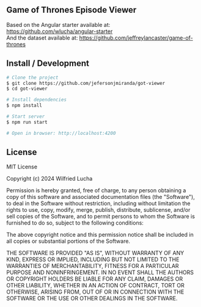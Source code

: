 ## Game of Thrones Episode Viewer

Based on the Angular starter available at: https://github.com/wlucha/angular-starter
<br>
And the dataset available at: https://github.com/jeffreylancaster/game-of-thrones

## Install / Development

```bash
# Clone the project
$ git clone https://github.com/jefersonjmiranda/got-viewer
$ cd got-viewer

# Install dependencies
$ npm install

# Start server
$ npm run start

# Open in browser: http://localhost:4200
```
## License

MIT License

Copyright (c) 2024 Wilfried Lucha

Permission is hereby granted, free of charge, to any person obtaining a copy
of this software and associated documentation files (the "Software"), to deal
in the Software without restriction, including without limitation the rights
to use, copy, modify, merge, publish, distribute, sublicense, and/or sell
copies of the Software, and to permit persons to whom the Software is
furnished to do so, subject to the following conditions:

The above copyright notice and this permission notice shall be included in all
copies or substantial portions of the Software.

THE SOFTWARE IS PROVIDED "AS IS", WITHOUT WARRANTY OF ANY KIND, EXPRESS OR
IMPLIED, INCLUDING BUT NOT LIMITED TO THE WARRANTIES OF MERCHANTABILITY,
FITNESS FOR A PARTICULAR PURPOSE AND NONINFRINGEMENT. IN NO EVENT SHALL THE
AUTHORS OR COPYRIGHT HOLDERS BE LIABLE FOR ANY CLAIM, DAMAGES OR OTHER
LIABILITY, WHETHER IN AN ACTION OF CONTRACT, TORT OR OTHERWISE, ARISING FROM,
OUT OF OR IN CONNECTION WITH THE SOFTWARE OR THE USE OR OTHER DEALINGS IN THE
SOFTWARE.
